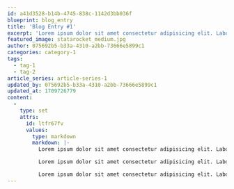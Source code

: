 ```yaml
---
id: a41d3528-b14b-4745-838c-1142d3bb036f
blueprint: blog_entry
title: 'Blog Entry #1'
excerpt: 'Lorem ipsum dolor sit amet consectetur adipisicing elit. Laboriosam aspernatur quisquam expedita cumque mollitia, consequatur deleniti praesentium atque tenetur reprehenderit sed amet itaque odit possimus labore vel, eius rerum, pariatur omnis obcaecati error dolor! Ut facere voluptatum molestiae aliquid. Vel id quaerat maiores fugit, inventore molestiae esse laboriosam enim ut.'
featured_image: statarocket_medium.jpg
author: 075692b5-b33a-4310-a2bb-73666e5899c1
categories: category-1
tags:
  - tag-1
  - tag-2
article_series: article-series-1
updated_by: 075692b5-b33a-4310-a2bb-73666e5899c1
updated_at: 1709726779
content:
  -
    type: set
    attrs:
      id: ltfr67fv
      values:
        type: markdown
        markdown: |-
          Lorem ipsum dolor sit amet consectetur adipisicing elit. Laboriosam aspernatur quisquam expedita cumque mollitia, consequatur deleniti praesentium atque tenetur reprehenderit sed amet itaque odit possimus labore vel, eius rerum, pariatur omnis obcaecati error dolor! Ut facere voluptatum molestiae aliquid. Vel id quaerat maiores fugit, inventore molestiae esse laboriosam enim ut.

          Lorem ipsum dolor sit amet consectetur adipisicing elit. Laboriosam aspernatur quisquam expedita cumque mollitia, consequatur deleniti praesentium atque tenetur reprehenderit sed amet itaque odit possimus labore vel, eius rerum, pariatur omnis obcaecati error dolor! Ut facere voluptatum molestiae aliquid. Vel id quaerat maiores fugit, inventore molestiae esse laboriosam enim ut.

          Lorem ipsum dolor sit amet consectetur adipisicing elit. Laboriosam aspernatur quisquam expedita cumque mollitia, consequatur deleniti praesentium atque tenetur reprehenderit sed amet itaque odit possimus labore vel, eius rerum, pariatur omnis obcaecati error dolor! Ut facere voluptatum molestiae aliquid. Vel id quaerat maiores fugit, inventore molestiae esse laboriosam enim ut.
---
```

